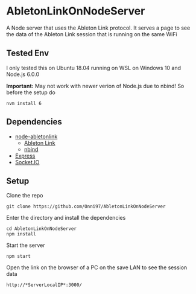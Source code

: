 # AbletonLinkOnNodeServer
A Node server that uses the Ableton Link protocol. It serves a page to see the data of the Ableton Link session that is running on the same WiFi


## Tested Env
I only tested this on Ubuntu 18.04 running on WSL on Windows 10 and Node.js 6.0.0

**Important:** May not work with newer verion of Node.js due to nbind! So before the setup do
 ```
nvm install 6
```


## Dependencies
* [node-abletonlink](https://github.com/2bbb/node-abletonlink)
    * [Ableton Link](https://github.com/ableton/link)
    * [nbind](https://github.com/charto/nbind)
* [Express](https://expressjs.com)
* [Socket.IO](https://socket.io)


## Setup
Clone the repo
```
git clone https://github.com/Onni97/AbletonLinkOnNodeServer
```

Enter the directory and install the dependencies
```
cd AbletonLinkOnNodeServer
npm install
```

Start the server
```
npm start
```

Open the link on the browser of a PC on the save LAN to see the session data
```
http://*ServerLocalIP*:3000/
```
